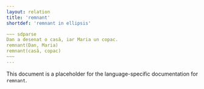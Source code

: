 ```yaml
---
layout: relation
title: 'remnant'
shortdef: 'remnant in ellipsis'

~~~ sdparse
Dan a desenat o casă, iar Maria un copac.
remnant(Dan, Maria)
remnant(casă, copac)
~~~
---
```


This document is a placeholder for the language-specific documentation
for `remnant`.

